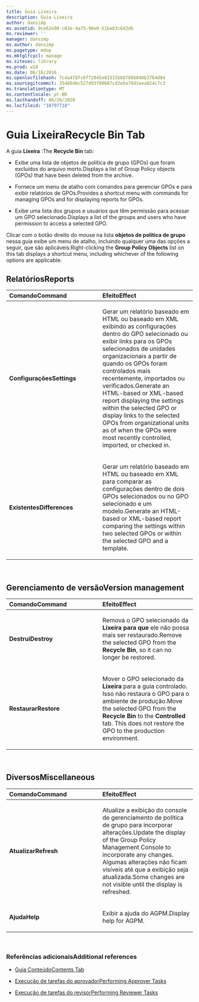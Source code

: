 ```yaml
---
title: Guia Lixeira
description: Guia Lixeira
author: dansimp
ms.assetid: 9ce62e98-c03e-4a75-90e0-51be83c6d2db
ms.reviewer: ''
manager: dansimp
ms.author: dansimp
ms.pagetype: mdop
ms.mktglfcycl: manage
ms.sitesec: library
ms.prod: w10
ms.date: 06/16/2016
ms.openlocfilehash: 7c4a4f8fc6f72045e81515b88788b040b3764d84
ms.sourcegitcommit: 354664bc527d93f80687cd2eba70d1eea024c7c3
ms.translationtype: MT
ms.contentlocale: pt-BR
ms.lasthandoff: 06/26/2020
ms.locfileid: "10797718"
---
```

# <span data-ttu-id="7db39-103">Guia Lixeira</span><span class="sxs-lookup"><span data-stu-id="7db39-103">Recycle Bin Tab</span></span>


<span data-ttu-id="7db39-104">A guia **Lixeira** :</span><span class="sxs-lookup"><span data-stu-id="7db39-104">The **Recycle Bin** tab:</span></span>

-   <span data-ttu-id="7db39-105">Exibe uma lista de objetos de política de grupo (GPOs) que foram excluídos do arquivo morto.</span><span class="sxs-lookup"><span data-stu-id="7db39-105">Displays a list of Group Policy objects (GPOs) that have been deleted from the archive.</span></span>

-   <span data-ttu-id="7db39-106">Fornece um menu de atalho com comandos para gerenciar GPOs e para exibir relatórios de GPOs.</span><span class="sxs-lookup"><span data-stu-id="7db39-106">Provides a shortcut menu with commands for managing GPOs and for displaying reports for GPOs.</span></span>

-   <span data-ttu-id="7db39-107">Exibe uma lista dos grupos e usuários que têm permissão para acessar um GPO selecionado.</span><span class="sxs-lookup"><span data-stu-id="7db39-107">Displays a list of the groups and users who have permission to access a selected GPO.</span></span>

<span data-ttu-id="7db39-108">Clicar com o botão direito do mouse na lista **objetos de política de grupo** nessa guia exibe um menu de atalho, incluindo qualquer uma das opções a seguir, que são aplicáveis:</span><span class="sxs-lookup"><span data-stu-id="7db39-108">Right-clicking the **Group Policy Objects** list on this tab displays a shortcut menu, including whichever of the following options are applicable:</span></span>

## <span data-ttu-id="7db39-109">Relatórios</span><span class="sxs-lookup"><span data-stu-id="7db39-109">Reports</span></span>


<table>
<colgroup>
<col width="50%" />
<col width="50%" />
</colgroup>
<thead>
<tr class="header">
<th align="left"><span data-ttu-id="7db39-110">Comando</span><span class="sxs-lookup"><span data-stu-id="7db39-110">Command</span></span></th>
<th align="left"><span data-ttu-id="7db39-111">Efeito</span><span class="sxs-lookup"><span data-stu-id="7db39-111">Effect</span></span></th>
</tr>
</thead>
<tbody>
<tr class="odd">
<td align="left"><p><strong><span data-ttu-id="7db39-112">Configurações</span><span class="sxs-lookup"><span data-stu-id="7db39-112">Settings</span></span></strong></p></td>
<td align="left"><p><span data-ttu-id="7db39-113">Gerar um relatório baseado em HTML ou baseado em XML exibindo as configurações dentro do GPO selecionado ou exibir links para os GPOs selecionados de unidades organizacionais a partir de quando os GPOs foram controlados mais recentemente, importados ou verificados.</span><span class="sxs-lookup"><span data-stu-id="7db39-113">Generate an HTML-based or XML-based report displaying the settings within the selected GPO or display links to the selected GPOs from organizational units as of when the GPOs were most recently controlled, imported, or checked in.</span></span></p></td>
</tr>
<tr class="even">
<td align="left"><p><strong><span data-ttu-id="7db39-114">Existentes</span><span class="sxs-lookup"><span data-stu-id="7db39-114">Differences</span></span></strong></p></td>
<td align="left"><p><span data-ttu-id="7db39-115">Gerar um relatório baseado em HTML ou baseado em XML para comparar as configurações dentro de dois GPOs selecionados ou no GPO selecionado e um modelo.</span><span class="sxs-lookup"><span data-stu-id="7db39-115">Generate an HTML-based or XML-based report comparing the settings within two selected GPOs or within the selected GPO and a template.</span></span></p></td>
</tr>
</tbody>
</table>

 

## <span data-ttu-id="7db39-116">Gerenciamento de versão</span><span class="sxs-lookup"><span data-stu-id="7db39-116">Version management</span></span>


<table>
<colgroup>
<col width="50%" />
<col width="50%" />
</colgroup>
<thead>
<tr class="header">
<th align="left"><span data-ttu-id="7db39-117">Comando</span><span class="sxs-lookup"><span data-stu-id="7db39-117">Command</span></span></th>
<th align="left"><span data-ttu-id="7db39-118">Efeito</span><span class="sxs-lookup"><span data-stu-id="7db39-118">Effect</span></span></th>
</tr>
</thead>
<tbody>
<tr class="odd">
<td align="left"><p><strong><span data-ttu-id="7db39-119">Destrui</span><span class="sxs-lookup"><span data-stu-id="7db39-119">Destroy</span></span></strong></p></td>
<td align="left"><p><span data-ttu-id="7db39-120">Remova o GPO selecionado da <strong> Lixeira para que </strong> ele não possa mais ser restaurado.</span><span class="sxs-lookup"><span data-stu-id="7db39-120">Remove the selected GPO from the <strong>Recycle Bin</strong>, so it can no longer be restored.</span></span></p></td>
</tr>
<tr class="even">
<td align="left"><p><strong><span data-ttu-id="7db39-121">Restaurar</span><span class="sxs-lookup"><span data-stu-id="7db39-121">Restore</span></span></strong></p></td>
<td align="left"><p><span data-ttu-id="7db39-122">Mover o GPO selecionado da <strong> Lixeira </strong> para a <strong> </strong> guia controlado. Isso não restaura o GPO para o ambiente de produção.</span><span class="sxs-lookup"><span data-stu-id="7db39-122">Move the selected GPO from the <strong>Recycle Bin</strong> to the <strong>Controlled</strong> tab. This does not restore the GPO to the production environment.</span></span></p></td>
</tr>
</tbody>
</table>

 

## <span data-ttu-id="7db39-123">Diversos</span><span class="sxs-lookup"><span data-stu-id="7db39-123">Miscellaneous</span></span>


<table>
<colgroup>
<col width="50%" />
<col width="50%" />
</colgroup>
<thead>
<tr class="header">
<th align="left"><span data-ttu-id="7db39-124">Comando</span><span class="sxs-lookup"><span data-stu-id="7db39-124">Command</span></span></th>
<th align="left"><span data-ttu-id="7db39-125">Efeito</span><span class="sxs-lookup"><span data-stu-id="7db39-125">Effect</span></span></th>
</tr>
</thead>
<tbody>
<tr class="odd">
<td align="left"><p><strong><span data-ttu-id="7db39-126">Atualizar</span><span class="sxs-lookup"><span data-stu-id="7db39-126">Refresh</span></span></strong></p></td>
<td align="left"><p><span data-ttu-id="7db39-127">Atualize a exibição do console de gerenciamento de política de grupo para incorporar alterações.</span><span class="sxs-lookup"><span data-stu-id="7db39-127">Update the display of the Group Policy Management Console to incorporate any changes.</span></span> <span data-ttu-id="7db39-128">Algumas alterações não ficam visíveis até que a exibição seja atualizada.</span><span class="sxs-lookup"><span data-stu-id="7db39-128">Some changes are not visible until the display is refreshed.</span></span></p></td>
</tr>
<tr class="even">
<td align="left"><p><strong><span data-ttu-id="7db39-129">Ajuda</span><span class="sxs-lookup"><span data-stu-id="7db39-129">Help</span></span></strong></p></td>
<td align="left"><p><span data-ttu-id="7db39-130">Exibir a ajuda do AGPM.</span><span class="sxs-lookup"><span data-stu-id="7db39-130">Display help for AGPM.</span></span></p></td>
</tr>
</tbody>
</table>

 

### <span data-ttu-id="7db39-131">Referências adicionais</span><span class="sxs-lookup"><span data-stu-id="7db39-131">Additional references</span></span>

-   [<span data-ttu-id="7db39-132">Guia Conteúdo</span><span class="sxs-lookup"><span data-stu-id="7db39-132">Contents Tab</span></span>](contents-tab.md)

-   [<span data-ttu-id="7db39-133">Execução de tarefas do aprovador</span><span class="sxs-lookup"><span data-stu-id="7db39-133">Performing Approver Tasks</span></span>](performing-approver-tasks.md)

-   [<span data-ttu-id="7db39-134">Execução de tarefas do revisor</span><span class="sxs-lookup"><span data-stu-id="7db39-134">Performing Reviewer Tasks</span></span>](performing-reviewer-tasks.md)

 

 





